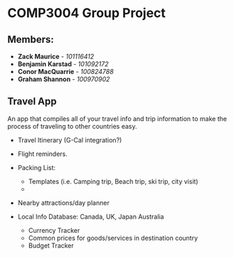 # COMP3004 Group Project

## Members:

* **Zack Maurice** - *101116412*
* **Benjamin Karstad** - *101092172*
* **Conor MacQuarrie** - *100824788*
* **Graham Shannon** - *100970902*

## Travel App

An app that compiles all of your travel info and trip information
to make the process of traveling to other countries easy.

 * Travel Itinerary (G-Cal integration?)
 * Flight reminders.
 * Packing List:
    * Templates
    (i.e. Camping trip, Beach trip, ski trip, city visit)
    * 
  * Nearby attractions/day planner
  * Local Info Database:
    Canada, UK, Japan Australia
    
    * Currency Tracker
    * Common prices for goods/services in destination country
    * Budget Tracker 